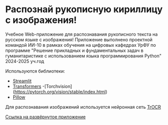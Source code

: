 # Распознай рукописную кириллицу с изображения!

Учебное Web-приложение для распознавания рукописного текста на русском языке с изображения!
Приложение выполнено проектной командой ИИ-10 в рамках обучения на цифровых кафедрах УрФУ по программе "Решение прикладных и фундаментальных задач в гуманитаристике с использованием языка программирования Python"
2024-2025 уч.год 

Используются библиотеки:
- [Streamlit](https://streamlit.io/)
- [Transformers](https://huggingface.co/)
-[Torchvision]
(https://pytorch.org/vision/stable/index.html) 
- [Pillow](https://pypi.org/project/pillow/)

Для распознавания изображений используется нейронная сеть [TrOCR](https://huggingface.co/kazars24/trocr-base-handwritten-ru)

[Ссылка на развёрнутое приложение](https://russiancursivetotext-53bqrnhbawrozbamkotwak.streamlit.app/)

